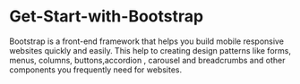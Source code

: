 # Get-Start-with-Bootstrap
Bootstrap is a front-end framework that helps you build mobile responsive websites quickly and easily. This help to creating design patterns like forms, menus, columns, buttons,accordion , carousel and breadcrumbs and other components you frequently need for websites.
